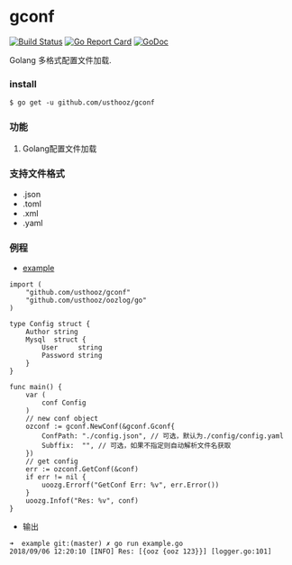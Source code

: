 # gconf
[![Build Status](https://travis-ci.org/usth/gconf.svg?branch=master)](https://travis-ci.org/usthooz/gconf)
[![Go Report Card](https://goreportcard.com/badge/github.com/usthooz/gconf)](https://goreportcard.com/report/github.com/usthooz/gconf)
[![GoDoc](http://godoc.org/github.com/usthooz/gconf?status.svg)](http://godoc.org/github.com/usthooz/gconf)

Golang 多格式配置文件加载.

### install
```
$ go get -u github.com/usthooz/gconf
```

### 功能
1. Golang配置文件加载

### 支持文件格式
- .json
- .toml
- .xml
- .yaml

### 例程
- [example](https://github.com/usthooz/gconf/example)
```
import (
	"github.com/usthooz/gconf"
	"github.com/usthooz/oozlog/go"
)

type Config struct {
	Author string
	Mysql  struct {
		User     string
		Password string
	}
}

func main() {
	var (
		conf Config
	)
	// new conf object
	ozconf := gconf.NewConf(&gconf.Gconf{
		ConfPath: "./config.json", // 可选，默认为./config/config.yaml
		Subffix:  "", // 可选，如果不指定则自动解析文件名获取
	})
	// get config
	err := ozconf.GetConf(&conf)
	if err != nil {
		uoozg.Errorf("GetConf Err: %v", err.Error())
	}
	uoozg.Infof("Res: %v", conf)
}
```

- 输出
```
➜  example git:(master) ✗ go run example.go
2018/09/06 12:20:10 [INFO] Res: [{ooz {ooz 123}}] [logger.go:101]
```
